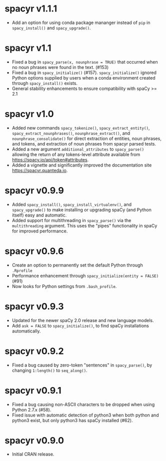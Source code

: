 
# spacyr v1.1.1

* Add an option for using conda package mananger instead of `pip` in `spacy_install()` and `spacy_upgrade()`. 

# spacyr v1.1

* Fixed a bug in `spacy_parse(x, nounphrase = TRUE)` that occurred when no noun phrases were found in the text.  (#153)
* Fixed a bug in `spacy_initialize()` (#157). `spacy_initialize()` ignored Python options supplied by users when a conda environment created through `spacy_install()` exists.
* General stability enhancements to ensure compatibility with spaCy >= 2.1

# spacyr v1.0

* Added new commands `spacy_tokenize()`, `spacy_extract_entity()`, `spacy_extract_nounphrases()`, `nounphrase_extract()`, and `nounphrase_consolidate()` for direct extraction of entities, noun phrases, and tokens, and extraction of noun phrases from spacyr parsed tests.
* Added a new argument `additional_attributes` to `spacy_parse()` allowing the return of any tokens-level attribute available from https://spacy.io/api/token#attributes.
* Added a vignette and significantly improved the documentation site https://spacyr.quanteda.io.

# spacyr v0.9.9

* Added `spacy_install()`, `spacy_install_virtualenv()`, and `spacy_upgrade()` to make installing or upgrading spaCy (and Python itself) easy and automatic.
* Added support for multithreading in `spacy_parse()` via the `multithreading` argument.  This uses the "pipes" functionality in spaCy for improved performance.

# spacyr v0.9.6

* Create an option to permanently set the default Python through `.Rprofile`
* Performance enhancement through `spacy_initialize(entity = FALSE)` (#91)
* Now looks for Python settings from `.bash_profile`.

# spacyr v0.9.3

* Updated for the newer spaCy 2.0 release and new language models.
* Add `ask = FALSE` to `spacy_initialize()`, to find spaCy installations automatically.

# spacyr v0.9.2

*  Fixed a bug caused by zero-token "sentences" in `spacy_parse()`, by changing `1:length()` to `seq_along()`.

# spacyr v0.9.1

*  Fixed a bug causing non-ASCII characters to be dropped when using Python 2.7.x (#58).
*  Fixed issue with automatic detection of python3 when both python and python3 exist, but only python3 has spaCy installed (#62).

# spacyr v0.9.0

*  Initial CRAN release.

